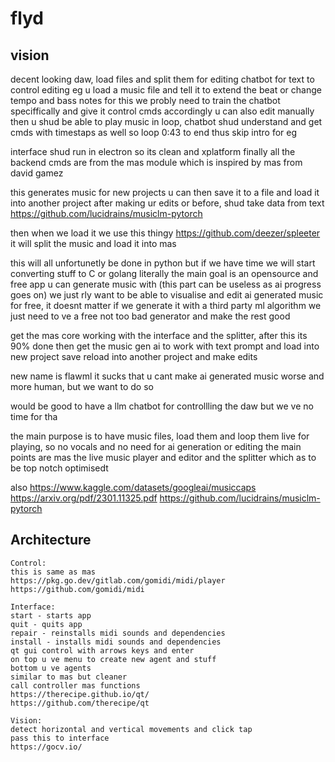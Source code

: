 # flyd

## vision
decent looking daw, load files and split them for editing
chatbot for text to control editing eg u load a music file and tell it to extend the beat or change tempo and bass notes
for this we probly need to train the chatbot speciffically and give it control cmds accordingly
u can also edit manually
then u shud be able to play music in loop, chatbot shud understand and get cmds with timestaps as well so loop 0:43 to end thus skip intro for eg

interface shud run in electron so its clean and xplatform
finally all the backend cmds are from the mas module which is inspired by mas from david gamez

this generates music for new projects u can then save it to a file and load it into another project after making ur edits or before, shud take data from text
https://github.com/lucidrains/musiclm-pytorch

then when we load it we use this thingy
https://github.com/deezer/spleeter
it will split the music and load it into mas

this will all unfortunetly be done in python but if we have time we will start converting stuff to C or golang
literally the main goal is an opensource and free app u can generate music with (this part can be useless as ai progress goes on)
we just rly want to be able to visualise and edit ai generated music for free, it doesnt matter if we generate it with a third party
ml algorithm
we just need to ve a free not too bad generator and make the rest good

get the mas core working with the interface and the splitter, after this its 90% done
then get the music gen ai to work with text prompt and load into new project save reload into another project and make edits

new name is flawml
it sucks that u cant make ai generated music worse and more human, but we want to do so

would be good to have a llm chatbot for controllling the daw but we ve no time for tha

the main purpose is to have music files, load them and loop them live for playing, so no vocals and no need for ai generation or editing
the main points are mas the live music player and editor and the splitter which as to be top notch optimisedt 

also
https://www.kaggle.com/datasets/googleai/musiccaps
https://arxiv.org/pdf/2301.11325.pdf
https://github.com/lucidrains/musiclm-pytorch
## Architecture
````
Control:
this is same as mas
https://pkg.go.dev/gitlab.com/gomidi/midi/player
https://github.com/gomidi/midi

Interface:
start - starts app
quit - quits app
repair - reinstalls midi sounds and dependencies
install - installs midi sounds and dependencies
qt gui control with arrows keys and enter
on top u ve menu to create new agent and stuff
bottom u ve agents
similar to mas but cleaner
call controller mas functions
https://therecipe.github.io/qt/
https://github.com/therecipe/qt

Vision:
detect horizontal and vertical movements and click tap
pass this to interface
https://gocv.io/

````
